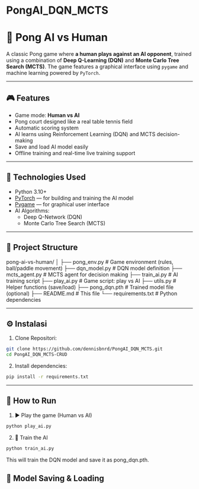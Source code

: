 # PongAI_DQN_MCTS

# 🏓 Pong AI vs Human

A classic Pong game where **a human plays against an AI opponent**, trained using a combination of **Deep Q-Learning (DQN)** and **Monte Carlo Tree Search (MCTS)**. The game features a graphical interface using `pygame` and machine learning powered by `PyTorch`.

---

## 🎮 Features

- Game mode: **Human vs AI**
- Pong court designed like a real table tennis field
- Automatic scoring system
- AI learns using Reinforcement Learning (DQN) and MCTS decision-making
- Save and load AI model easily
- Offline training and real-time live training support

---

## 🧠 Technologies Used

- Python 3.10+
- [PyTorch](https://pytorch.org/) — for building and training the AI model
- [Pygame](https://www.pygame.org/) — for graphical user interface
- AI Algorithms:
  - Deep Q-Network (DQN)
  - Monte Carlo Tree Search (MCTS)

---

## 📁 Project Structure

pong-ai-vs-human/
│
├── pong_env.py         # Game environment (rules, ball/paddle movement)
├── dqn_model.py        # DQN model definition
├── mcts_agent.py       # MCTS agent for decision making
├── train_ai.py         # AI training script
├── play_ai.py          # Game script: play vs AI
├── utils.py            # Helper functions (save/load)
├── pong_dqn.pth        # Trained model file (optional)
├── README.md           # This file
└── requirements.txt    # Python dependencies

---
## ⚙️ Instalasi
1. Clone Repositori:
```bash
git clone https://github.com/dennisbnrd/PongAI_DQN_MCTS.git
cd PongAI_DQN_MCTS-CRUD
```
2. Install dependencies:
  ```bash
pip install -r requirements.txt
```

---
## 🚀 How to Run
1. ▶️ Play the game (Human vs AI)
  ```bash
python play_ai.py
```
2. 🧠 Train the AI
 ```bash
python train_ai.py
```  
This will train the DQN model and save it as pong_dqn.pth.

## 💾 Model Saving & Loading  
  

  
